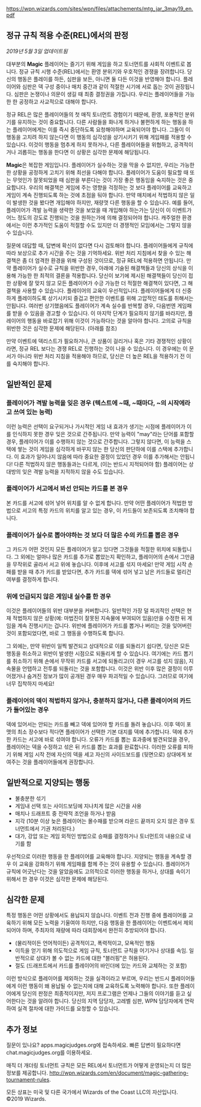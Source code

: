 ﻿https://wpn.wizards.com/sites/wpn/files/attachements/mtg_jar_3may19_en.pdf
## 정규 규칙 적용 수준(REL)에서의 판정

*2019년 5월 3일 업데이트됨*

대부분의 **Magic** 플레이어는 즐기기 위해 게임을 하고 토너먼트를 사회적 이벤트로 봅니다. 정규 규칙 시행 수준(REL)에서는 환영 분위기와 우호적인 경쟁을 장려합니다. 당신의 행동은 플레이를 하든, 심판을 보든, 아니면 둘 다든 이것을 반영해야 합니다. 플레이어와 심판은 덱 구성 중이나 매치 중간과 같이 적절한 시기에 서로 돕는 것이 권장됩니다. 심판은 논쟁이나 의문이 생길 때 최종 결정권을 가집니다. 우리는 플레이어들을 가능한 한 공정하고 사교적으로 대해야 합니다.

정규 REL은 많은 플레이어들의 첫 매직 토너먼트 경험이기 때문에, 환영, 포용적인 분위기를 유지하는 것이 중요합니다. 다른 사람들을 화나게 하거나 불편하게 하는 행동을 하는 플레이어에게는 이를 즉시 중단하도록 요청해야하며 교육되어야 합니다. 그들이 이 행동을 고치려 하지 않는다면 이 행동의 심각성을 상기시키기 위해 게임패를 적용할 수 있습니다. 이것이 행동을 멈추게 하지 못하거나, 다른 플레이어들을 위협하고, 공격적이거나 괴롭히는 행동을 한다면 이 상황은 심각한 문제에 해당됩니다.

**Magic**은 복잡한 게임입니다. 플레이어가 실수하는 것을 막을 수 없지만, 우리는 가능한 한 상황을 공정하게 고치기 위해 최선을 다해야 합니다. 플레이어가 도움이 필요할 때 또는 무엇인가 잘못되었을 때 심판을 부른다는 것이 가장 좋은 행동임을 숙지하는 것은 중요합니다. 우리의 해결책은 게임에 주는 영향을 걱정하는 것 보다 플레이어를 교육하고 게임이 계속 진행되도록 하는 것에 초점을 둬야 합니다. 만약 매치에서 적법하지 않은 일이 발생한 것을 봤다면 개입해야 하지만, 재량껏 다른 행동을 할 수 있습니다. 예를 들어, 플레이어가 격발 능력을 생략한 것을 보았을 때 개입해야 하는가는 당신이 이 이벤트가 어느 정도의 강도로 진행되는 것을 원하는가에 의해 결정되어야 합니다. 캐주얼한 환경에서는 이런 추가적인 도움이 적절할 수도 있지만 더 경쟁적인 모임에서는 그렇지 않을 수 있습니다.

질문에 대답할 때, 답변에 확신이 없다면 다시 검토해야 합니다. 플레이어들에게 규칙에 따라 보상으로 추가 시간을 주는 것을 기억하세요. 위반 처리 지침에서 찾을 수 있는 해결책은 좀 더 엄격한 환경을 위해 구성된 것이므로, 정규 REL에 적용하면 안됩니다. 만약 플레이어가 실수로 규칙을 위반한 경우, 아래에 기술된 해결책들과 당신의 상식을 이용해 가능한 한 최적의 결론을 적용합니다. 당신이 보기에 제시된 해결책들이 당신이 접한 상황에 잘 맞지 않고 모든 플레이어가 수긍 가능한 더 적절한 해결책이 있다면, 그 해결책을 사용할 수 있습니다. 플레이어의 교육이 우선적입니다. 플레이어들에게 더 신중하게 플레이하도록 상기시키되 즐겁고 편안한 이벤트를 위해 고압적인 태도를 취해서는 안됩니다. 여러번 상기했음에도 플레이어가 계속 실수를 반복할 경우, 다음번엔 게임패를 받을 수 있음을 경고할 수 있습니다. 이 마지막 단계가 필요하지 않기를 바라지만, 플레이어의 행동을 바로잡기 위해 이것이 가능하다는 것을 알아야 합니다. 고의로 규칙을 위반한 것은 심각한 문제에 해당된다. (아래를 참조)

만약 이벤트에 덱리스트가 필요하거나, 큰 상품이 걸리거나 혹은 기타 경쟁적인 상황이라면, 정규 REL 보다는 경쟁 REL로 진행하는 것이 나을 수 있습니다. 이 경우에는 이 문서가 아니라 위반 처리 지침을 적용해야 하므로, 당신은 더 높은 REL을 적용하기 전 이를 숙지해야 합니다.


## 일반적인 문제

### 플레이어가 격발 능력을 잊은 경우 (텍스트에 ~때, ~때마다, ~의 시작에라고 쓰여 있는 능력)

이런 능력은 선택이 요구되거나 가시적인 게임 내 효과가 생기는 시점에 플레이어가 이를 인식하지 못한 경우 잊은 것으로 간주됩니다. 만약 능력이 "may"라는 단어를 포함할 경우, 플레이어가 이를 수행하지 않는 것으로 간주합니다. 그렇지 않다면, 이 능력을 스택에 쌓는 것이 게임을 심각하게 바꾸지 않는 한 당신의 판단하에 이를 스택에 추가합니다. 이 효과가 일어나지 않음에 따라 중요한 결정이 있었던 경우 이를 추가해서는 안됩니다! 다른 적법하지 않은 행동들과는 다르게, (이는 반드시 지적되어야 함) 플레이어는 상대방의 잊은 격발 능력을 지적하지 않을 수도 있습니다.

### 플레이어가 서고에서 봐선 안되는 카드를 본 경우

본 카드를 서고에 섞어 넣어 위치를 알 수 없게 합니다. 만약 어떤 플레이어가 적법한 방법으로 서고의 특정 카드의 위치를 알고 있는 경우, 이 카드들이 보존되도록 조치해야 합니다.

### 플레이어가 실수로 뽑아야하는 것 보다 더 많은 수의 카드를 뽑은 경우

그 카드가 어떤 것인지 모든 플레이어가 알고 있다면 그것들을 적절한 위치에 되돌립니다. 그 외에는 얼마나 많은 카드를 추가로 뽑았는지 확인하고, 플레이어의 손에서 그만큼을 무작위로 골라서 서고 위에 놓습니다. 이후에 서고를 섞지 마세요! 만약 게임 시작 손패를 받을 때 추가 카드를 받았다면, 추가 카드를 덱에 섞어 넣고 남은 카드들로 멀리건 여부를 결정하게 합니다.

### 위에 언급되지 않은 게임내 실수를 한 경우

이것은 플레이어들의 위반 대부분을 커버합니다. 일반적인 가장 덜 파괴적인 선택은 현재 적법하지 않은 상황(예: 마법진이 잘못된 지속물에 부여되어 있음)만을 수정한 뒤 게임을 계속 진행시키는 겁니다. 위반에 플레이어가 카드를 뽑거나 버리는 것을 잊어버린 것이 포함되었다면, 바로 그 행동을 수행하도록 합니다.

그 외에는, 만약 위반이 일찍 발견되고 상대적으로 이를 되돌리기 쉽다면, 당신은 모든 행동을 취소하고 위반이 발생한 시점으로 되돌리게 할 수 있습니다. 여기에는 카드 뽑기를 취소하기 위해 손에서 무작위 카드를 서고에 되돌리고(이 경우 서고를 섞지 않음), 지속물을 언탭하고 전투를 되돌리는 것을 포함합니다. 이것은 위반 이후 많은 결정이 이루어졌거나 숨겨진 정보가 많이 공개된 경우 매우 파괴적일 수 있습니다. 그러므로 여기에 너무 집착하지 마세요!

### 플레이어의 덱이 적법하지 않거나, 충분하지 않거나, 다른 플레이어의 카드가 들어있는 경우

덱에 있어서는 안되는 카드를 빼고 덱에 있어야 할 카드를 돌려 놓습니다. 이후 덱이 포맷의 최소 장수보다 적다면 플레이어가 선택한 기본 대지를 덱에 추가합니다. 덱에 추가한 카드는 서고에 바로 섞여야 합니다. 오류가 카드를 뽑는 효과중에 발견되었을 경우, 플레이어는 덱을 수정하고 섞은 뒤 카드를 뽑는 효과를 완료합니다. 이러한 오류를 피하기 위해 게임 시작 전에 자신의 덱을 세고 자신의 사이드보드를 (뒷면으로) 상대에게 보여주는 것을 플레이어들에게 권장합니다.


## 일반적으로 지양되는 행동

 * 불충분한 섞기
 * 게임내 선택 또는 사이드보딩에 지나치게 많은 시간을 사용
 * 매치나 드래프트 중 전략적 조언을 하거나 받음
 * 지각 (10분 이상 늦은 플레이어는 몰수패를 받으며 라운드 끝까지 오지 않은 경우 토너먼트에서 기권 처리된다.)
 * 대가, 강압 또는 게임 외적인 방법으로 승패를 결정하거나 토너먼트의 내용으로 내기를 함

우선적으로 이러한 행동을 한 플레이어를 교육해야 합니다. 지양되는 행동을 계속할 경우 이 교육을 강화하기 위해 게임패를 함께 주는 것이 유용할 수 있습니다. 플레이어가 규칙에 어긋난다는 것을 알았음에도 고의적으로 이러한 행동을 하거나, 상대를 속이기 위해서 한 경우 이것은 심각한 문제에 해당된다.


## 심각한 문제

특정 행동은 어떤 상황에서도 용납되지 않습니다. 이벤트 전과 진행 중에 플레이어를 교육하기 위해 모든 노력을 기울여야 하지만, 다음 행동을 한 플레이어는 이벤트에서 제외되어야 하며, 주최자의 재량에 따라 대회장에서 완전히 추방되어야 합니다.

 * (물리적이든 언어적이든) 공격적이고, 폭력적이고, 모욕적인 행동
 * 이득을 얻기 위해 의도적으로 게임 규칙, 토너먼트 규칙을 어기거나 상대를 속임. 일반적으로 상대가 볼 수 없는 카드에 대한 "블러핑"은 허용된다. 
 * 절도 (드래프트에서 카드를 플레이어의 바인더에 있는 카드와 교체하는 것 포함)

이런 방식으로 플레이어를 제외하는 것을 실격이라고 부르며, 우리는 반드시 플레이어들에게 이런 행동이 왜 용납될 수 없는지에 대해 교육하도록 노력해야 합니다. 또한 플레이어에게 당신의 판정은 최종적이지만, 저지 프로그램은 언제나 그들의 이야기를 듣고 싶어한다는 것을 알려야 합니다. 당신의 지역 담당자, 고레벨 심판, WPN 담당자에게 연락하여 실격 절차에 대한 가이드를 요청할 수 있습니다.


## 추가 정보

질문이 있나요? apps.magicjudges.org에 접속하세요. 빠른 답변이 필요하다면 chat.magicjudges.org를 이용하세요.

매직 더 개더링 토너먼트 규칙은 모든 REL에서 토너먼트가 어떻게 운영되는지 더 많은 정보를 제공합니다. http://wpn.wizards.com/en/document/magic-gathering-tournament-rules.

모든 상표는 미국 및 다른 국가에서 Wizards of the Coast LLC의 자산입니다. ©2019 Wizards.
